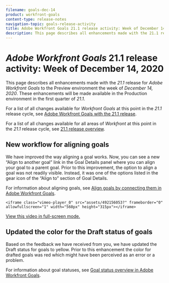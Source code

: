 ```yaml
---
filename: goals-dec-14
product: workfront-goals
content-type: release-notes
navigation-topic: goals-release-activity
title: Adobe Workfront Goals 21.1 release activity: Week of December 14, 2020
description: This page describes all enhancements made with the 21.1 release for Adobe Workfront Goals to the Preview environment the week of December 14, 2020. These enhancements will be made available in the Production environment in the first quarter of 21.1.
---
```


# *Adobe Workfront Goals* 21.1 release activity:&nbsp;Week of December 14, 2020

This page describes all enhancements made with the *21.1* release for *Adobe Workfront Goals* to the Preview environment the week of *December 14, 2020*. These enhancements will be made available in the Production environment in the first quarter of *21.1*.

For a list of all changes available for *Workfront Goals* at this point in the *21.1* release cycle, see [Adobe Workfront Goals with the 21.1 release](../../../../product-announcements/product-releases/goals-release-activity/goals-release-21-1.md).

For a list of all changes available for all areas of *Workfront* at this point in the *21.1* release cycle, see [21.1 release overview](../../../../product-announcements/product-releases/21.1-release-activity/21-1-release-overview.md).

## New workflow for aligning goals

We have improved the way aligning a goal works. Now, you can see a new “Align to another goal” link in the Goal Details panel where you can align your goal to a parent goal. Prior to this improvement, the option to align a goal was not readily visible. Instead, it was one of the options listed in the gear icon of the “Align to” section of Goal Details.

For information about aligning goals, see [Align goals by connecting them in Adobe Workfront Goals](../../../../workfront-goals/goal-alignment/align-goals-by-connecting-them.md).

`<iframe class="vimeo-player_0" src="assets/492156053?" frameborder="0" allowfullscreen="1" width="560px" height="315px"></iframe>`

[View this video in full-screen mode.](https://vimeo.com/492156053/19a48b8339)

## Updated the color for the Draft status of goals

Based on the feedback we have received from you, we have updated the Draft status for goals to yellow. Prior to this enhancement the color for drafted goals was red which might have been perceived as an error or a problem.

For information about goal statuses, see [Goal status overview in Adobe Workfront Goals](../../../../workfront-goals/goal-management/goal-status-overview.md).
